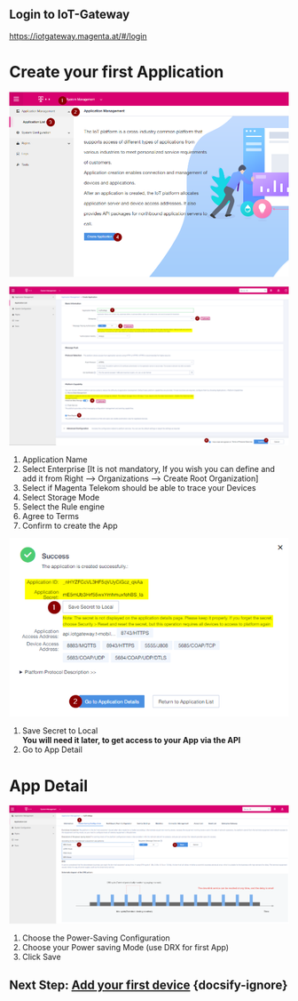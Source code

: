 ## Login to IoT-Gateway
https://iotgateway.magenta.at/#/login 

# Create your first Application
![Step1](./images/Step1.png)

![Step2](./images/Step2.png)
1. Application Name
2. Select Enterprise [It is not mandatory, If you wish you can define and add       it from Right --> Organizations --> Create Root Organization]
3. Select if Magenta Telekom should be able to trace your Devices
4. Select Storage Mode
5. Select the Rule engine 
6. Agree to Terms
7. Confirm to create the App



![Step3](./images/Step3.png)
1. Save Secret to Local  
   **You will need it later, to get access to your App via the API**
2. Go to App Detail

# App Detail

![Step4](./images/Step4.png)
1. Choose the Power-Saving Configuration
2. Choose your Power saving Mode (use DRX for first App)
3. Click Save

## Next Step: [Add your first device](02_Add_first_Device.md) {docsify-ignore}



